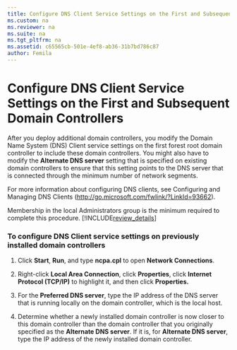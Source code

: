 ```yaml
---
title: Configure DNS Client Service Settings on the First and Subsequent Domain Controllers
ms.custom: na
ms.reviewer: na
ms.suite: na
ms.tgt_pltfrm: na
ms.assetid: c65565cb-501e-4ef8-ab36-31b7bd786c87
author: Femila
---
```

# Configure DNS Client Service Settings on the First and Subsequent Domain Controllers
After you deploy additional domain controllers, you modify the Domain Name System \(DNS\) Client service settings on the first forest root domain controller to include these domain controllers. You might also have to modify the **Alternate DNS server** setting that is specified on existing domain controllers to ensure that this setting points to the DNS server that is connected through the minimum number of network segments.  
  
For more information about configuring DNS clients, see Configuring and Managing DNS Clients \([http:\/\/go.microsoft.com\/fwlink\/?LinkId\=93662](http://go.microsoft.com/fwlink/?LinkId=93662)\).  
  
Membership in the local Administrators group is the minimum required to complete this procedure. [!INCLUDE[review_details](../Token/review_details_md.md)]  
  
### To configure DNS Client service settings on previously installed domain controllers  
  
1.  Click **Start**, **Run**, and type **ncpa.cpl** to open **Network Connections**.  
  
2.  Right\-click **Local Area Connection**, click **Properties**, click **Internet Protocol \(TCP\/IP\)** to highlight it, and then click **Properties.**  
  
3.  For the **Preferred DNS server**, type the IP address of the DNS server that is running locally on the domain controller, which is the local host.  
  
4.  Determine whether a newly installed domain controller is now closer to this domain controller than the domain controller that you originally specified as the **Alternate DNS server**. If it is, for **Alternate DNS server**, type the IP address of the newly installed domain controller.  
  
